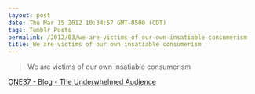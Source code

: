 ```yaml
---
layout: post
date: Thu Mar 15 2012 10:34:57 GMT-0500 (CDT)
tags: Tumblr Posts
permalink: /2012/03/we-are-victims-of-our-own-insatiable-consumerism
title: We are victims of our own insatiable consumerism
---
```


> We are victims of our own insatiable consumerism

[ONE37 - Blog - The Underwhelmed Audience](http://www.one37.net/blog/2012/3/14/the-underwhelmed-audience.html)

